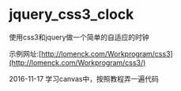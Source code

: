 # jquery_css3_clock
使用css3和jquery做一个简单的自适应的时钟

示例网址:[http://lomenck.com/Workprogram/css3](http://lomenck.com/Workprogram/css3/)

2016-11-17
学习canvas中，按照教程弄一遍代码
